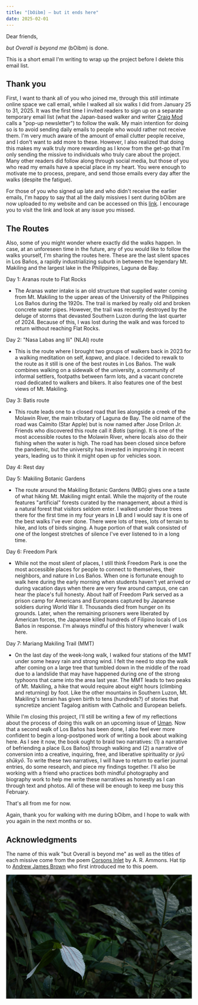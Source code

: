 ```yaml
---
title: "[bOibm] — but it ends here"
date: 2025-02-01
---
```


Dear friends,

_but Overall is beyond me_ (bOibm) is done.

This is a short email I'm writing to wrap up the project before I delete this email list.

## Thank you

First, I want to thank all of you who joined me, through this _still_ intimate online space we call email, while I walked all six walks I did from January 25 to 31, 2025. It was the first time I invited readers to sign up on a separate temporary email list (what the Japan-based walker and writer [Craig Mod](https://craigmod.com/) calls a "pop-up newsletter") to follow the walk. My main intention for doing so is to avoid sending daily emails to people who would rather not receive them. I'm very much aware of the amount of email clutter people receive, and I don't want to add more to these. However, I also realized that doing this makes my walk truly more rewarding as I know from the get-go that I'm only sending the missive to individuals who truly care about the project. Many other readers did follow along through social media, but those of you who read my emails have a special place in my heart. You were enough to motivate me to process, prepare, and send those emails every day after the walks (despite the fatigue).

For those of you who signed up late and who didn't receive the earlier emails, I'm happy to say that all the daily missives I sent during bOibm are now uploaded to my website and can be accessed on this [link](https://vinceimbat.com/boibm/). I encourage you to visit the link and look at any issue you missed.

## The Routes

Also, some of you might wonder where exactly did the walks happen. In case, at an unforeseen time in the future, any of you would like to follow the walks yourself, I'm sharing the routes here. These are the last silent spaces in Los Baños, a rapidly industrializing suburb in between the legendary Mt. Makiling and the largest lake in the Philippines, Laguna de Bay.

Day 1: Aranas route to Flat Rocks

- The Aranas water intake is an old structure that supplied water coming from Mt. Makiling to the upper areas of the University of the Philippines Los Baños during the 1920s. The trail is marked by really old and broken concrete water pipes. However, the trail was recently destroyed by the deluge of storms that devasted Southern Luzon during the last quarter of 2024. Because of this, I was lost during the walk and was forced to return without reaching Flat Rocks.

Day 2: "Nasa Labas ang Ili" (NLAI) route

- This is the route where I brought two groups of walkers back in 2023 for a walking meditation on self, _kapwa_, and place. I decided to rewalk to the route as it still is one of the best routes in Los Baños. The walk combines walking on a sidewalk of the university, a community of informal settlers, footpaths between farm lots, and a vacant concrete road dedicated to walkers and bikers. It also features one of the best views of Mt. Makiling.

Day 3: Batis route

- This route leads one to a closed road that lies alongside a creek of the Molawin River, the main tributary of Laguna de Bay. The old name of the road was Caimito (Star Apple) but is now named after Jose Drilon Jr. Friends who discovered this route call it _Batis_ (spring). It is one of the most accessible routes to the Molawin River, where locals also do their fishing when the water is high. The road has been closed since before the pandemic, but the university has invested in improving it in recent years, leading us to think it might open up for vehicles soon.

Day 4: Rest day

Day 5: Makiling Botanic Gardens

- The route around the Makiling Botanic Gardens (MBG) gives one a taste of what hiking Mt. Makiling might entail. While the majority of the route features "artificial" forests curated by the management, about a third is a natural forest that visitors seldom enter. I walked under those trees there for the first time in my four years in LB and I would say it is one of the best walks I've ever done. There were lots of trees, lots of terrain to hike, and lots of birds singing. A huge portion of that walk consisted of one of the longest stretches of silence I've ever listened to in a long time.

Day 6: Freedom Park

- While not the most silent of places, I still think Freedom Park is one the most accessible places for people to connect to themselves, their neighbors, and nature in Los Baños. When one is fortunate enough to walk here during the early morning when students haven't yet arrived or during vacation days when there are very few around campus, one can hear the place's full honesty. About half of Freedom Park served as a prison camp for Americans and Europeans captured by Japanese soldiers during World War II. Thousands died from hunger on its grounds. Later, when the remaining prisoners were liberated by American forces, the Japanese killed hundreds of Filipino locals of Los Baños in response. I'm always mindful of this history whenever I walk here.

Day 7: Mariang Makiling Trail (MMT)

- On the last day of the week-long walk, I walked four stations of the MMT under some heavy rain and strong wind. I felt the need to stop the walk after coming on a large tree that tumbled down in the middle of the road due to a landslide that may have happened during one of the strong typhoons that came into the area last year. The MMT leads to two peaks of Mt. Makiling, a hike that would require about eight hours (climbing and returning) by foot. Like the other mountains in Southern Luzon, Mt. Makiling's terrain has given birth to tens (hundreds?) of stories that syncretize ancient Tagalog anitism with Catholic and European beliefs.

While I'm closing this project, I'll still be writing a few of my reflections about the process of doing this walk on an upcoming issue of [Uman](uman). Now that a second walk of Los Baños has been done, I also feel ever more confident to begin a long-postponed work of writing a book about walking here. As I see it now, the book ought to braid two narratives: (1) a narrative of befriending a place (Los Baños) through walking and (2) a narrative of conversion into a creative, inquiring, free, and liberative spirituality or _jiyū shūkyō_. To write these two narratives, I will have to return to earlier journal entries, do some research, and piece my findings together. I'll also be working with a friend who practices both mindful photography and biography work to help me write these narratives as honestly as I can through text and photos. All of these will be enough to keep me busy this February.

That's all from me for now.

Again, thank you for walking with me during bOibm, and I hope to walk with you again in the next months or so.

## Acknowledgments

The name of this walk "but Overall is beyond me" as well as the titles of each missive come from the poem [Corsons Inlet](https://www.poetryfoundation.org/poems/43073/corsons-inlet) by A. R. Ammons. Hat tip to [Andrew James Brown](https://andrewjbrown.blogspot.com/) who first introduced me to this poem.

![White Leaf](images/20250125-092554-bOibm-1-white-leaf.jpg)
